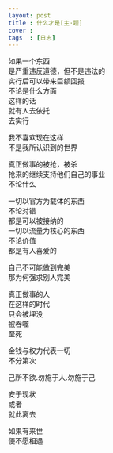 ```yaml
---
layout: post
title : 什么才是[主·题]
cover : 
tags  : [日志]
---
```


如果一个东西  
是严重违反道德，但不是违法的  
实行后可以带来巨额回报  
不论是什么方面  
这样的话  
就有人去依托  
去实行  

我不喜欢现在这样  
不是我所认识到的世界  

真正做事的被抢，被杀  
抢来的继续支持他们自己的事业  
不论什么  

一切以官方为载体的东西  
不论对错  
都是可以被接纳的  
一切以流量为核心的东西  
不论价值  
都是有人喜爱的  

自己不可能做到完美  
那为何强求别人完美  

真正做事的人  
在这样的时代  
只会被埋没  
被吞噬  
至死  

金钱与权力代表一切  
不分第次  

己所不欲.勿施于人.勿施于己  

安于现状  
或者  
就此离去  

如果有来世  
便不愿相遇  
